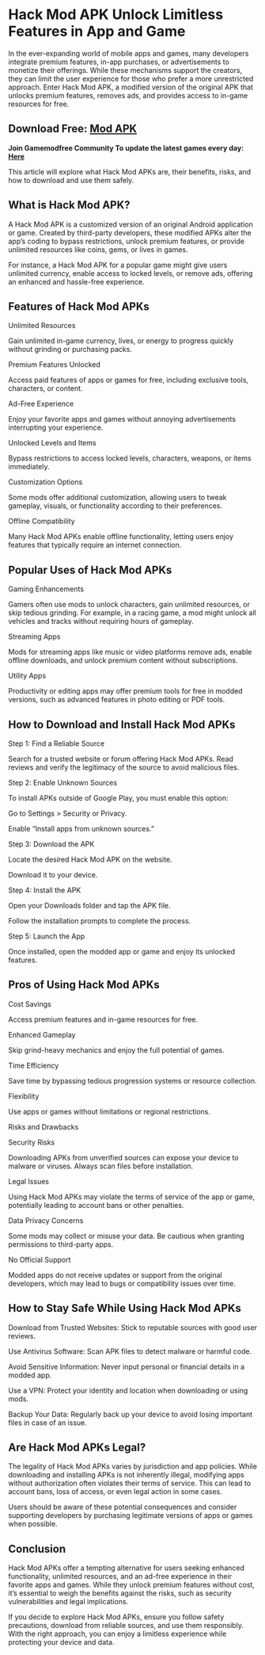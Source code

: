 # Hack Mod APK Unlock Limitless Features in App and Game
In the ever-expanding world of mobile apps and games, many developers integrate premium features, in-app purchases, or advertisements to monetize their offerings. While these mechanisms support the creators, they can limit the user experience for those who prefer a more unrestricted approach. Enter Hack Mod APK, a modified version of the original APK that unlocks premium features, removes ads, and provides access to in-game resources for free.

## Download Free: [Mod APK](https://bit.ly/gamemodfree)

**Join Gamemodfree Community To update the latest games every day: [Here](https://t.me/gamemodfreecom)**

This article will explore what Hack Mod APKs are, their benefits, risks, and how to download and use them safely.

## What is Hack Mod APK?

A Hack Mod APK is a customized version of an original Android application or game. Created by third-party developers, these modified APKs alter the app’s coding to bypass restrictions, unlock premium features, or provide unlimited resources like coins, gems, or lives in games.

For instance, a Hack Mod APK for a popular game might give users unlimited currency, enable access to locked levels, or remove ads, offering an enhanced and hassle-free experience.

## Features of Hack Mod APKs

Unlimited Resources

Gain unlimited in-game currency, lives, or energy to progress quickly without grinding or purchasing packs.

Premium Features Unlocked

Access paid features of apps or games for free, including exclusive tools, characters, or content.

Ad-Free Experience

Enjoy your favorite apps and games without annoying advertisements interrupting your experience.

Unlocked Levels and Items

Bypass restrictions to access locked levels, characters, weapons, or items immediately.

Customization Options

Some mods offer additional customization, allowing users to tweak gameplay, visuals, or functionality according to their preferences.

Offline Compatibility

Many Hack Mod APKs enable offline functionality, letting users enjoy features that typically require an internet connection.

## Popular Uses of Hack Mod APKs

Gaming Enhancements

Gamers often use mods to unlock characters, gain unlimited resources, or skip tedious grinding. For example, in a racing game, a mod might unlock all vehicles and tracks without requiring hours of gameplay.

Streaming Apps

Mods for streaming apps like music or video platforms remove ads, enable offline downloads, and unlock premium content without subscriptions.

Utility Apps

Productivity or editing apps may offer premium tools for free in modded versions, such as advanced features in photo editing or PDF tools.

## How to Download and Install Hack Mod APKs
Step 1: Find a Reliable Source

Search for a trusted website or forum offering Hack Mod APKs. Read reviews and verify the legitimacy of the source to avoid malicious files.

Step 2: Enable Unknown Sources

To install APKs outside of Google Play, you must enable this option:

Go to Settings > Security or Privacy.

Enable “Install apps from unknown sources.”

Step 3: Download the APK

Locate the desired Hack Mod APK on the website.

Download it to your device.

Step 4: Install the APK

Open your Downloads folder and tap the APK file.

Follow the installation prompts to complete the process.

Step 5: Launch the App

Once installed, open the modded app or game and enjoy its unlocked features.

## Pros of Using Hack Mod APKs

Cost Savings

Access premium features and in-game resources for free.

Enhanced Gameplay

Skip grind-heavy mechanics and enjoy the full potential of games.

Time Efficiency

Save time by bypassing tedious progression systems or resource collection.

Flexibility

Use apps or games without limitations or regional restrictions.

Risks and Drawbacks

Security Risks

Downloading APKs from unverified sources can expose your device to malware or viruses. Always scan files before installation.

Legal Issues

Using Hack Mod APKs may violate the terms of service of the app or game, potentially leading to account bans or other penalties.

Data Privacy Concerns

Some mods may collect or misuse your data. Be cautious when granting permissions to third-party apps.

No Official Support

Modded apps do not receive updates or support from the original developers, which may lead to bugs or compatibility issues over time.

## How to Stay Safe While Using Hack Mod APKs

Download from Trusted Websites: Stick to reputable sources with good user reviews.

Use Antivirus Software: Scan APK files to detect malware or harmful code.

Avoid Sensitive Information: Never input personal or financial details in a modded app.

Use a VPN: Protect your identity and location when downloading or using mods.

Backup Your Data: Regularly back up your device to avoid losing important files in case of an issue.

## Are Hack Mod APKs Legal?

The legality of Hack Mod APKs varies by jurisdiction and app policies. While downloading and installing APKs is not inherently illegal, modifying apps without authorization often violates their terms of service. This can lead to account bans, loss of access, or even legal action in some cases.

Users should be aware of these potential consequences and consider supporting developers by purchasing legitimate versions of apps or games when possible.

## Conclusion

Hack Mod APKs offer a tempting alternative for users seeking enhanced functionality, unlimited resources, and an ad-free experience in their favorite apps and games. While they unlock premium features without cost, it’s essential to weigh the benefits against the risks, such as security vulnerabilities and legal implications.

If you decide to explore Hack Mod APKs, ensure you follow safety precautions, download from reliable sources, and use them responsibly. With the right approach, you can enjoy a limitless experience while protecting your device and data.
